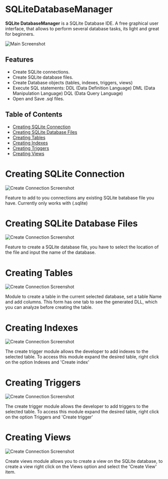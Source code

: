 # SQLiteDatabaseManager
**SQLite DatabaseManager** is a SQLite Database IDE. A free graphical user interface, that allows to perform several database tasks, its light and great for beginners.

![Main Screenshot](https://github.com/Vicra/SQLiteDatabaseManager/blob/master/GithubImages/mainScreen.PNG)

## Features

* Create SQLite connections.
* Create SQLite database files.
* Create Database objects (tables, indexes, triggers, views)
* Execute SQL statements:
    DDL (Data Definition Language)
    DML (Data Manipulation Language)
    DQL (Data Query Language)
* Open and Save .sql files.

## Table of Contents

<!-- toc -->
- [Creating SQLite Connection](#creating-sqlite-connection)
- [Creating SQLite Database Files](#creating-sqlite-database-files)
- [Creating Tables](#creating-tables)
- [Creating Indexes](#creating-indexes)
- [Creating Triggers](#creating-triggers)
- [Creating Views](#creating-views)

# Creating SQLite Connection 

![Create Connection Screenshot](https://github.com/Vicra/SQLiteDatabaseManager/blob/master/GithubImages/createConnection.PNG)

Feature to add to you connections any existing SQLite batabase file you have. Currently only works with (.sqlite)

# Creating SQLite Database Files

![Create Connection Screenshot](https://github.com/Vicra/SQLiteDatabaseManager/blob/master/GithubImages/createDatabase.PNG)

Feature to create a SQLite database file, you have to select the location of the file and input the name of the database.

# Creating Tables

![Create Connection Screenshot](https://github.com/Vicra/SQLiteDatabaseManager/blob/master/GithubImages/createTable.PNG)

Module to create a table in the current selected database, set a table Name and add columns.
This form has one tab to see the generated DLL, which you can analyze before creating the table.

# Creating Indexes

![Create Connection Screenshot](https://github.com/Vicra/SQLiteDatabaseManager/blob/master/GithubImages/createIndex.PNG)

The create trigger module allows the developer to add indexes to the selected table. To access this module expand the desired table, right click on the option Indexes and 'Create index'

# Creating Triggers

![Create Connection Screenshot](https://github.com/Vicra/SQLiteDatabaseManager/blob/master/GithubImages/createTrigger.PNG)

The create trigger module allows the developer to add triggers to the selected table. To access this module expand the desired table, right click on the option Triggers and 'Create trigger'

# Creating Views

![Create Connection Screenshot](https://github.com/Vicra/SQLiteDatabaseManager/blob/master/GithubImages/createView.PNG)

Create views module allows you to create a view on the SQLite database, to create a view right click on the Views option and select the 'Create View' item.
